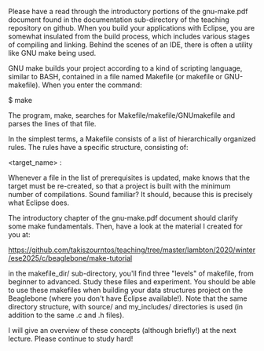 Please have a read through the introductory portions of the gnu-make.pdf document found in the documentation sub-directory 
of the teaching repository on github. When you build your applications with Eclipse, you are somewhat insulated from the 
build process, which includes various stages of compiling and linking. Behind the scenes of an IDE, there is often a utility 
like GNU make being used.

GNU make builds your project according to a kind of scripting language, similar to BASH, contained in a file named Makefile 
(or makefile or GNU-makefile). When you enter the command:

$ make

The program, make, searches for Makefile/makefile/GNUmakefile and parses the lines of that file.

In the simplest terms, a Makefile consists of a list of hierarchically organized rules. The rules have a specific structure, 
consisting of:

<target_name> : <list of prerequisites or dependencies>

<TAB> <recipe>

Whenever a file in the list of prerequisites is updated, make knows that the target must be re-created, so that a project 
is built with the minimum number of compilations. Sound familiar? It should, because this is precisely what Eclipse does.

The introductory chapter of the gnu-make.pdf document should clarify some make fundamentals. Then, have a look at the 
material I created for you at:

https://github.com/takiszourntos/teaching/tree/master/lambton/2020/winter/ese2025/c/beaglebone/make-tutorial

in the makefile_dir/ sub-directory, you'll find three "levels" of makefile, from beginner to advanced. Study these files 
and experiment. You should be able to use these makefiles when building your data structures project on the Beaglebone 
(where you don't have Eclipse available!). Note that the same directory structure, with source/ and my_includes/ 
directories is used (in addition to the same .c and .h files).

I will give an overview of these concepts (although briefly!) at the next lecture. Please continue to study hard!


